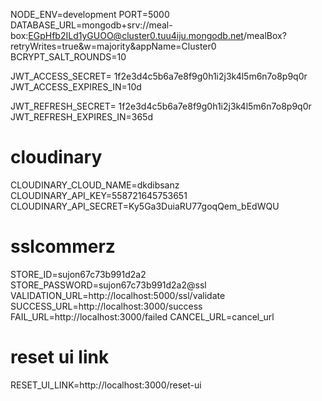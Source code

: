 NODE_ENV=development
PORT=5000
DATABASE_URL=mongodb+srv://meal-box:EGpHfb2ILd1yGUOO@cluster0.tuu4iju.mongodb.net/mealBox?retryWrites=true&w=majority&appName=Cluster0
BCRYPT_SALT_ROUNDS=10

JWT_ACCESS_SECRET= 1f2e3d4c5b6a7e8f9g0h1i2j3k4l5m6n7o8p9q0r
JWT_ACCESS_EXPIRES_IN=10d

JWT_REFRESH_SECRET= 1f2e3d4c5b6a7e8f9g0h1i2j3k4l5m6n7o8p9q0r
JWT_REFRESH_EXPIRES_IN=365d

# cloudinary
CLOUDINARY_CLOUD_NAME=dkdibsanz
CLOUDINARY_API_KEY=558721645753651
CLOUDINARY_API_SECRET=Ky5Ga3DuiaRU77goqQem_bEdWQU 


# sslcommerz
STORE_ID=sujon67c73b991d2a2
STORE_PASSWORD=sujon67c73b991d2a2@ssl
VALIDATION_URL=http://localhost:5000/ssl/validate
SUCCESS_URL=http://localhost:3000/success
FAIL_URL=http://localhost:3000/failed
CANCEL_URL=cancel_url

# reset ui link 
RESET_UI_LINK=http://localhost:3000/reset-ui
